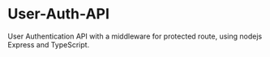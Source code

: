 # User-Auth-API
User Authentication API with a middleware for protected route, using nodejs Express and TypeScript.
